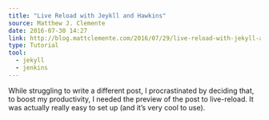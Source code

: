 ```yaml
---
title: "Live Reload with Jeykll and Hawkins"
source: Matthew J. Clemente
date: 2016-07-30 14:27
link: http://blog.mattclemente.com/2016/07/29/live-reload-with-jekyll-and-hawkins.html
type: Tutorial
tool:
  - jekyll
  - jenkins
---
```

While struggling to write a different post, I procrastinated by deciding that, to boost my productivity, I needed the preview of the post to live-reload. It was actually really easy to set up (and it’s very cool to use).






